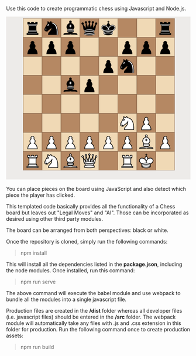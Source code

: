 Use this code to create programmatic chess using Javascript and Node.js.

![](screenshot.png)

You can place pieces on the board using JavaScript and also detect which piece the player has clicked.

This templated code basically provides all the functionality of a Chess board but leaves out "Legal Moves" and "AI". Those can be incorporated as desired using other third party modules.

The board can be arranged from both perspectives: black or white.

Once the repository is cloned, simply run the following commands:

> npm install

This will install all the dependencies listed in the <strong>package.json</strong>, including the node modules. Once installed, run this command:

> npm run serve

The above command will execute the babel module and use webpack to bundle all the modules into a single javascript file.

Production files are created in the <strong>/dist</strong> folder whereas all developer files (i.e. javascript files) should be entered in the <strong>/src</strong> folder. The webpack module will automatically take any files with .js and .css extension in this folder for production. Run the following command once to create production assets:

> npm run build

